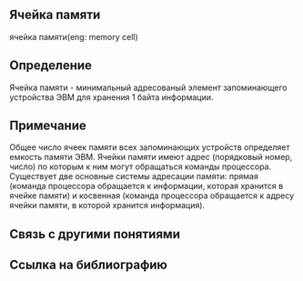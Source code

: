 ## Ячейка памяти
ячейка памяти(eng: memory cell) 

## Определение
Ячейка памяти - минимальный адресованый элемент запоминающего устройства ЭВМ для хранения 1 байта информации. 
## Примечание
Общее число ячеек памяти всех запоминающих устройств определяет емкость памяти ЭВМ.
Ячейки памяти имеют адрес (порядковый номер, число) по которым к ним могут обращаться команды процессора. Существует две основные системы адресации памяти: прямая (команда процессора обращается к информации, которая хранится в ячейке памяти) и косвенная (команда процессора обращается к адресу ячейки памяти, в которой хранится информация).

## Связь с другими понятиями


## Cсылка на библиографию



